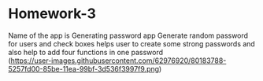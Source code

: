 # Homework-3
Name of the app is Generating password 
app Generate random password for users 
and check boxes helps user to create some strong passwords 
and also help to add four functions in one password  
(https://user-images.githubusercontent.com/62976920/80183788-5257fd00-85be-11ea-99bf-3d536f3997f9.png)
